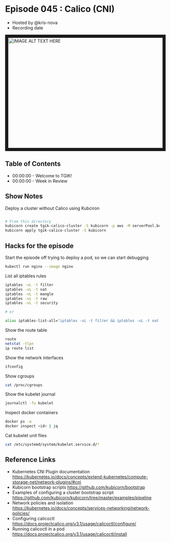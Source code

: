 # Episode 045 : Calico (CNI)

- Hosted by @kris-nova
- Recording date

<!--- Thumbnailed embed of the video, n8Xo_ghCIOSY is the video id from the youtube url
Note the 0.jpg for the thumbnail --->

<a href="http://www.youtube.com/watch?feature=player_embedded&v=VKtudjLc1oc
" target="_blank"><img src="http://img.youtube.com/vi/VKtudjLc1oc/0.jpg" 
alt="IMAGE ALT TEXT HERE" width="640" height="360" border="10" /></a>

## Table of Contents

- 00:00:00 - Welcome to TGIK!
- 00:00:00 - Week in Review

## Show Notes

Deploy a cluster without Calico using Kubciron

```bash

# From this directory
kubicorn create tgik-calico-cluster -S kubicorn -p aws -M serverPool.bootstrapScripts[0]=kubicorn/amazon_k8s_ubuntu_16.04_master.sh
kubicorn apply tgik-calico-cluster -S kubicorn

```

## Hacks for the episode

Start the episode off trying to deploy a pod, so we can start debugging

```bash
kubectl run nginx --image nginx
```

List all iptables rules

```bash
iptables -vL -t filter
iptables -vL -t nat
iptables -vL -t mangle
iptables -vL -t raw
iptables -vL -t security

# or

alias iptables-list-all="iptables -vL -t filter && iptables -vL -t nat && iptables -vL -t mangle && iptables -vL -t raw && iptables -vL -t security"
```

Show the route table

```bash
route
netstat -tlpn
ip route list
```

Show the network interfaces

```bash
ifconfig
```

Show cgroups

```bash
cat /proc/cgroups
```

Show the kubelet journal

```bash
journalctl -fu kubelet
```

Inspect docker containers

```bash
docker ps -a
docker inspect <id> | jq
```

Cat kubelet unit files

```bash
cat /etc/systemd/system/kubelet.service.d/*
```


## Reference Links

 - Kubernetes CNI Plugin documentation https://kubernetes.io/docs/concepts/extend-kubernetes/compute-storage-net/network-plugins/#cni
 - Kubicorn bootstrap scripts https://github.com/kubicorn/bootstrap
 - Examples of configuring a cluster bootstrap script https://github.com/kubicorn/kubicorn/tree/master/examples/pipeline
 - Network policies and isolation https://kubernetes.io/docs/concepts/services-networking/network-policies/
 - Configuring calicoctl https://docs.projectcalico.org/v3.1/usage/calicoctl/configure/
 - Running calicoctl in a pod https://docs.projectcalico.org/v3.1/usage/calicoctl/install